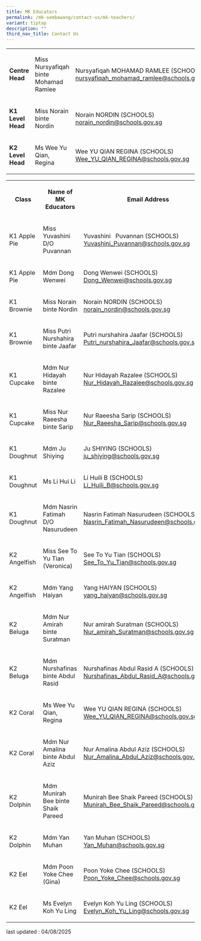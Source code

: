 ```yaml
---
title: MK Educators
permalink: /mk-sembawang/contact-us/mk-teachers/
variant: tiptap
description: ""
third_nav_title: Contact Us
---
```

<table style="minWidth: 75px">
<colgroup>
<col>
<col>
<col>
</colgroup>
<tbody>
<tr>
<td rowspan="1" colspan="1">
<p><strong>Centre Head</strong>
</p>
</td>
<td rowspan="1" colspan="1">
<p>Miss Nursyafiqah binte Mohamad Ramlee</p>
</td>
<td rowspan="1" colspan="1">
<p>Nursyafiqah MOHAMAD RAMLEE (SCHOOLS) <a href="mailto:nursyafiqah_mohamad_ramlee@schools.gov.sg" rel="noopener noreferrer nofollow" target="_blank">nursyafiqah_mohamad_ramlee@schools.gov.sg</a>
</p>
</td>
</tr>
<tr>
<td rowspan="1" colspan="1">
<p><strong>K1 Level Head</strong>
</p>
</td>
<td rowspan="1" colspan="1">
<p>Miss Norain binte Nordin</p>
</td>
<td rowspan="1" colspan="1">
<p>Norain NORDIN (SCHOOLS) <a href="mailto:norain_nordin@schools.gov.sg" rel="noopener noreferrer nofollow" target="_blank">norain_nordin@schools.gov.sg</a>
</p>
</td>
</tr>
<tr>
<td rowspan="1" colspan="1">
<p><strong>K2 Level Head</strong>
</p>
</td>
<td rowspan="1" colspan="1">
<p>Ms Wee Yu Qian, Regina</p>
</td>
<td rowspan="1" colspan="1">
<p>Wee YU QIAN REGINA (SCHOOLS) <a href="mailto:Wee_YU_QIAN_REGINA@schools.gov.sg" rel="noopener noreferrer nofollow" target="_blank">Wee_YU_QIAN_REGINA@schools.gov.sg</a>
</p>
</td>
</tr>
</tbody>
</table>
<p></p>
<p></p>
<p></p>
<p></p>
<table style="minWidth: 75px">
<colgroup>
<col>
<col>
<col>
</colgroup>
<tbody>
<tr>
<th rowspan="1" colspan="1">
<p>Class</p>
</th>
<th rowspan="1" colspan="1">
<p>Name of MK Educators</p>
</th>
<th rowspan="1" colspan="1">
<p>Email Address</p>
</th>
</tr>
<tr>
<td rowspan="1" colspan="1">
<p>K1 Apple Pie</p>
</td>
<td rowspan="1" colspan="1">
<p>Miss Yuvashini D/O Puvannan</p>
</td>
<td rowspan="1" colspan="1">
<p>Yuvashini&nbsp;&nbsp; Puvannan (SCHOOLS) <a href="mailto:Yuvashini_Puvannan@schools.gov.sg" rel="noopener noreferrer nofollow" target="_blank">Yuvashini_Puvannan@schools.gov.sg</a>
</p>
</td>
</tr>
<tr>
<td rowspan="1" colspan="1">
<p>K1 Apple Pie</p>
</td>
<td rowspan="1" colspan="1">
<p>Mdm Dong Wenwei</p>
</td>
<td rowspan="1" colspan="1">
<p>Dong Wenwei (SCHOOLS) <a href="mailto:Dong_Wenwei@schools.gov.sg" rel="noopener noreferrer nofollow" target="_blank">Dong_Wenwei@schools.gov.sg</a>
</p>
</td>
</tr>
<tr>
<td rowspan="1" colspan="1">
<p>K1 Brownie</p>
</td>
<td rowspan="1" colspan="1">
<p>Miss Norain binte Nordin</p>
</td>
<td rowspan="1" colspan="1">
<p>Norain NORDIN (SCHOOLS) <a href="mailto:norain_nordin@schools.gov.sg" rel="noopener noreferrer nofollow" target="_blank">norain_nordin@schools.gov.sg</a>
</p>
</td>
</tr>
<tr>
<td rowspan="1" colspan="1">
<p>K1 Brownie</p>
</td>
<td rowspan="1" colspan="1">
<p>Miss Putri Nurshahira binte Jaafar</p>
</td>
<td rowspan="1" colspan="1">
<p>Putri nurshahira Jaafar (SCHOOLS) <a href="mailto:Putri_nurshahira_Jaafar@schools.gov.sg" rel="noopener noreferrer nofollow" target="_blank">Putri_nurshahira_Jaafar@schools.gov.sg</a>
</p>
</td>
</tr>
<tr>
<td rowspan="1" colspan="1">
<p>K1 Cupcake</p>
</td>
<td rowspan="1" colspan="1">
<p>Mdm Nur Hidayah binte Razalee</p>
</td>
<td rowspan="1" colspan="1">
<p>Nur Hidayah Razalee (SCHOOLS) <a href="mailto:Nur_Hidayah_Razalee@schools.gov.sg" rel="noopener noreferrer nofollow" target="_blank">Nur_Hidayah_Razalee@schools.gov.sg</a>
</p>
</td>
</tr>
<tr>
<td rowspan="1" colspan="1">
<p>K1 Cupcake</p>
</td>
<td rowspan="1" colspan="1">
<p>Miss Nur Raeesha binte Sarip</p>
</td>
<td rowspan="1" colspan="1">
<p>Nur Raeesha Sarip (SCHOOLS) <a href="mailto:Nur_Raeesha_Sarip@schools.gov.sg" rel="noopener noreferrer nofollow" target="_blank">Nur_Raeesha_Sarip@schools.gov.sg</a>
</p>
</td>
</tr>
<tr>
<td rowspan="1" colspan="1">
<p>K1 Doughnut</p>
</td>
<td rowspan="1" colspan="1">
<p>Mdm Ju Shiying</p>
</td>
<td rowspan="1" colspan="1">
<p>Ju SHIYING (SCHOOLS) <a href="mailto:ju_shiying@schools.gov.sg" rel="noopener noreferrer nofollow" target="_blank">ju_shiying@schools.gov.sg</a>
</p>
</td>
</tr>
<tr>
<td rowspan="1" colspan="1">
<p>K1 Doughnut</p>
</td>
<td rowspan="1" colspan="1">
<p>Ms Li Hui Li</p>
</td>
<td rowspan="1" colspan="1">
<p>Li Huili B (SCHOOLS) <a href="mailto:Li_Huili_B@schools.gov.sg" rel="noopener noreferrer nofollow" target="_blank">Li_Huili_B@schools.gov.sg</a>
</p>
</td>
</tr>
<tr>
<td rowspan="1" colspan="1">
<p>K1 Doughnut</p>
</td>
<td rowspan="1" colspan="1">
<p>Mdm Nasrin Fatimah D/O Nasurudeen</p>
</td>
<td rowspan="1" colspan="1">
<p>Nasrin Fatimah Nasurudeen (SCHOOLS) <a href="mailto:Nasrin_Fatimah_Nasurudeen@schools.gov.sg" rel="noopener noreferrer nofollow" target="_blank">Nasrin_Fatimah_Nasurudeen@schools.gov.sg</a>
</p>
</td>
</tr>
<tr>
<td rowspan="1" colspan="1">
<p>K2 Angelfish</p>
</td>
<td rowspan="1" colspan="1">
<p>Miss See To Yu Tian (Veronica)</p>
</td>
<td rowspan="1" colspan="1">
<p>See To Yu Tian (SCHOOLS) <a href="mailto:See_To_Yu_Tian@schools.gov.sg" rel="noopener noreferrer nofollow" target="_blank">See_To_Yu_Tian@schools.gov.sg</a>
</p>
</td>
</tr>
<tr>
<td rowspan="1" colspan="1">
<p>K2 Angelfish</p>
</td>
<td rowspan="1" colspan="1">
<p>Mdm Yang Haiyan</p>
</td>
<td rowspan="1" colspan="1">
<p>Yang HAIYAN (SCHOOLS) <a href="mailto:yang_haiyan@schools.gov.sg" rel="noopener noreferrer nofollow" target="_blank">yang_haiyan@schools.gov.sg</a>
</p>
</td>
</tr>
<tr>
<td rowspan="1" colspan="1">
<p>K2 Beluga</p>
</td>
<td rowspan="1" colspan="1">
<p>Mdm Nur Amirah binte Suratman</p>
</td>
<td rowspan="1" colspan="1">
<p>Nur amirah Suratman (SCHOOLS) <a href="mailto:Nur_amirah_Suratman@schools.gov.sg" rel="noopener noreferrer nofollow" target="_blank">Nur_amirah_Suratman@schools.gov.sg</a>
</p>
</td>
</tr>
<tr>
<td rowspan="1" colspan="1">
<p>K2 Beluga</p>
</td>
<td rowspan="1" colspan="1">
<p>Mdm Nurshafinas binte Abdul Rasid</p>
</td>
<td rowspan="1" colspan="1">
<p>Nurshafinas Abdul Rasid A (SCHOOLS) <a href="mailto:Nurshafinas_Abdul_Rasid_A@schools.gov.sg" rel="noopener noreferrer nofollow" target="_blank">Nurshafinas_Abdul_Rasid_A@schools.gov.sg</a>
</p>
</td>
</tr>
<tr>
<td rowspan="1" colspan="1">
<p>K2 Coral</p>
</td>
<td rowspan="1" colspan="1">
<p>Ms Wee Yu Qian, Regina</p>
</td>
<td rowspan="1" colspan="1">
<p>Wee YU QIAN REGINA (SCHOOLS) <a href="mailto:Wee_YU_QIAN_REGINA@schools.gov.sg" rel="noopener noreferrer nofollow" target="_blank">Wee_YU_QIAN_REGINA@schools.gov.sg</a>
</p>
</td>
</tr>
<tr>
<td rowspan="1" colspan="1">
<p>K2 Coral</p>
</td>
<td rowspan="1" colspan="1">
<p>Mdm Nur Amalina binte Abdul Aziz</p>
</td>
<td rowspan="1" colspan="1">
<p>Nur Amalina Abdul Aziz (SCHOOLS) <a href="mailto:Nur_Amalina_Abdul_Aziz@schools.gov.sg" rel="noopener noreferrer nofollow" target="_blank">Nur_Amalina_Abdul_Aziz@schools.gov.sg</a>
</p>
</td>
</tr>
<tr>
<td rowspan="1" colspan="1">
<p>K2 Dolphin</p>
</td>
<td rowspan="1" colspan="1">
<p>Mdm Munirah Bee binte Shaik Pareed</p>
</td>
<td rowspan="1" colspan="1">
<p>Munirah Bee Shaik Pareed (SCHOOLS) <a href="mailto:Munirah_Bee_Shaik_Pareed@schools.gov.sg" rel="noopener noreferrer nofollow" target="_blank">Munirah_Bee_Shaik_Pareed@schools.gov.sg</a>
</p>
</td>
</tr>
<tr>
<td rowspan="1" colspan="1">
<p>K2 Dolphin</p>
</td>
<td rowspan="1" colspan="1">
<p>Mdm Yan Muhan</p>
</td>
<td rowspan="1" colspan="1">
<p>Yan Muhan (SCHOOLS) <a href="mailto:Yan_Muhan@schools.gov.sg" rel="noopener noreferrer nofollow" target="_blank">Yan_Muhan@schools.gov.sg</a>
</p>
</td>
</tr>
<tr>
<td rowspan="1" colspan="1">
<p>K2 Eel</p>
</td>
<td rowspan="1" colspan="1">
<p>Mdm Poon Yoke Chee (Gina)</p>
</td>
<td rowspan="1" colspan="1">
<p>Poon Yoke Chee (SCHOOLS) <a href="mailto:Poon_Yoke_Chee@schools.gov.sg" rel="noopener noreferrer nofollow" target="_blank">Poon_Yoke_Chee@schools.gov.sg</a>
</p>
</td>
</tr>
<tr>
<td rowspan="1" colspan="1">
<p>K2 Eel</p>
</td>
<td rowspan="1" colspan="1">
<p>Ms Evelyn Koh Yu Ling</p>
</td>
<td rowspan="1" colspan="1">
<p>Evelyn Koh Yu Ling (SCHOOLS) <a href="mailto:Evelyn_Koh_Yu_Ling@schools.gov.sg" rel="noopener noreferrer nofollow" target="_blank">Evelyn_Koh_Yu_Ling@schools.gov.sg</a>
</p>
</td>
</tr>
</tbody>
</table>
<p></p>
<p>last updated : 04/08/2025</p>